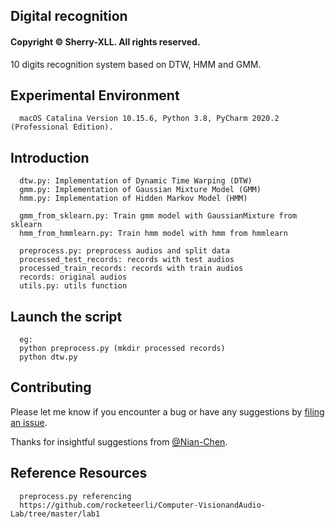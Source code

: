 ## Digital recognition
#### Copyright © Sherry-XLL. All rights reserved.
10 digits recognition system based on DTW, HMM and GMM.

## Experimental Environment
```
  macOS Catalina Version 10.15.6, Python 3.8, PyCharm 2020.2 (Professional Edition).
```

## Introduction
```
  dtw.py: Implementation of Dynamic Time Warping (DTW)
  gmm.py: Implementation of Gaussian Mixture Model (GMM)
  hmm.py: Implementation of Hidden Markov Model (HMM)

  gmm_from_sklearn.py: Train gmm model with GaussianMixture from sklearn
  hmm_from_hmmlearn.py: Train hmm model with hmm from hmmlearn

  preprocess.py: preprocess audios and split data
  processed_test_records: records with test audios
  processed_train_records: records with train audios
  records: original audios
  utils.py: utils function
```

## Launch the script
```
  eg:
  python preprocess.py (mkdir processed records)
  python dtw.py 
```

## Contributing

Please let me know if you encounter a bug or have any suggestions by [filing an issue](https://github.com/Sherry-XLL/Digital-Recognition-DTW_HMM_GMM/issues).

Thanks for insightful suggestions from [@Nian-Chen](https://github.com/Nian-Chen).


## Reference Resources
```
  preprocess.py referencing 
  https://github.com/rocketeerli/Computer-VisionandAudio-Lab/tree/master/lab1
```
